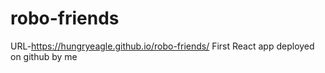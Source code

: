 # robo-friends
URL-https://hungryeagle.github.io/robo-friends/
First React app deployed on github by me
